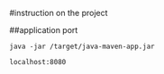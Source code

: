 #instruction on the project

##application port

```
java -jar /target/java-maven-app.jar
```

```
localhost:8080
```
